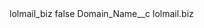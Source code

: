 <?xml version="1.0" encoding="UTF-8"?>
<CustomMetadata xmlns="http://soap.sforce.com/2006/04/metadata" xmlns:xsi="http://www.w3.org/2001/XMLSchema-instance" xmlns:xsd="http://www.w3.org/2001/XMLSchema">
    <label>lolmail_biz</label>
    <protected>false</protected>
    <values>
        <field>Domain_Name__c</field>
        <value xsi:type="xsd:string">lolmail.biz</value>
    </values>
</CustomMetadata>
